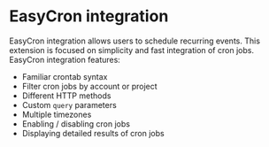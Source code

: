 # EasyCron integration
 
EasyCron integration allows users to schedule recurring events. This extension is focused on simplicity and fast integration of cron jobs. EasyCron integration features:  

- Familiar crontab syntax
- Filter cron jobs by account or project
- Different HTTP methods
- Custom `query` parameters
- Multiple timezones
- Enabling / disabling cron jobs
- Displaying detailed results of cron jobs